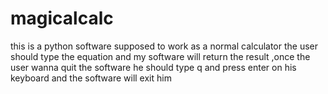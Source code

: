 # magicalcalc
this is a python software supposed to work as a normal calculator 
the user should type the equation and my software will return the result ,once the user wanna quit the software he should type q 
and press enter on his keyboard and the software will exit him
